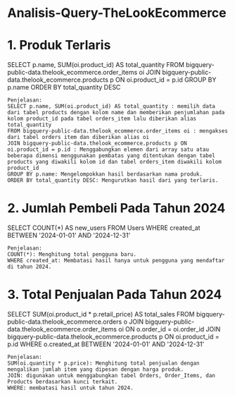 # Analisis-Query-TheLookEcommerce

# 1. Produk Terlaris
SELECT
    p.name, 
    SUM(oi.product_id) AS total_quantity
FROM 
    bigquery-public-data.thelook_ecommerce.order_items oi
JOIN 
    bigquery-public-data.thelook_ecommerce.products p ON oi.product_id = p.id
GROUP BY 
    p.name
ORDER BY 
    total_quantity DESC

    Penjelasan:
    SELECT p.name, SUM(oi.product_id) AS total_quantity : memilih data dari tabel products dengan kolom name dan memberikan penjumlahan pada kolom product_id pada tabel orders_item lalu diberikan alias total_quantity
    FROM bigquery-public-data.thelook_ecommerce.order_items oi : mengakses dari tabel orders item dan diberikan alias oi
    JOIN bigquery-public-data.thelook_ecommerce.products p ON oi.product_id = p.id : Menggabungkan elemen dari array satu atau beberapa dimensi menggunakan pembatas yang ditentukan dengan tabel products yang diwakili kolom id dan tabel orders_item diwakili kolom product_id
    GROUP BY p.name: Mengelompokkan hasil berdasarkan nama produk. 
    ORDER BY total_quantity DESC: Mengurutkan hasil dari yang terlaris.

# 2. Jumlah Pembeli Pada Tahun 2024
SELECT 
    COUNT(*) AS new_users
FROM 
    Users
WHERE 
    created_at BETWEEN '2024-01-01' AND '2024-12-31'

    Penjelasan:
    COUNT(*): Menghitung total pengguna baru.
    WHERE created_at: Membatasi hasil hanya untuk pengguna yang mendaftar di tahun 2024.

# 3. Total Penjualan Pada Tahun 2024
SELECT 
    SUM(oi.product_id * p.retail_price) AS total_sales
FROM 
    bigquery-public-data.thelook_ecommerce.orders o
JOIN 
     bigquery-public-data.thelook_ecommerce.order_items oi ON o.order_id = oi.order_id
JOIN 
     bigquery-public-data.thelook_ecommerce.products p ON oi.product_id = p.id
WHERE 
    o.created_at BETWEEN '2024-01-01' AND '2024-12-31'

    Penjelasan:
    SUM(oi.quantity * p.price): Menghitung total penjualan dengan mengalikan jumlah item yang dipesan dengan harga produk.
    JOIN: digunakan untuk menggabungkan tabel Orders, Order_Items, dan Products berdasarkan kunci terkait.
    WHERE: membatasi hasil untuk tahun 2024.
    
    

